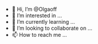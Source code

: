 - 👋 Hi, I’m @Olgaoff
- 👀 I’m interested in ...
- 🌱 I’m currently learning ...
- 💞️ I’m looking to collaborate on ...
- 📫 How to reach me ...

<!---
Olgaoff/Olgaoff is a ✨ special ✨ repository because its `README.md` (this file) appears on your GitHub profile.
You can click the Preview link to take a look at your changes.
--->
